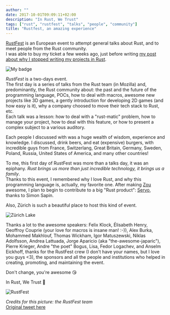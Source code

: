 ```yaml
---
author: ""
date: 2017-10-01T09:09:11+02:00
description: "In Rust, We Trust"
tags: ["rust", "rustfest", "talks", "people", "community"]
title: "Rustfest, an amazing experience"
---
```


[RustFest](http://zurich.rustfest.eu/) is an European event to attempt general talks about Rust, and to meet people from the Rust community.    
I was able to buy my ticket a few weeks ago, just before writing [my post about why I stopped writing my projects in Rust](https://carette.xyz/2017/09/19/see_you_rust/).

![My badge](/rustfest-badge.jpg)

*RustFest* is a two-days event.  
The first day is a series of talks from the Rust team (in Mozilla) and, predominantly, the Rust community about: the past and the future of the programming language, POCs, how to deal with macros, awesome new projects like 3D games, a gently introduction for developing 2D games (and how easy is it), why a company choosed to move their tech stack to Rust, etc.  
Each talk was a lesson: how to deal with a "rust-matic" problem, how to manage your project, how to deal with this feature, or how to present a complex subject to a various auditory.

Each people I discussed with was a huge wealth of wisdom, experience and knowledge.
I discussed, drink beers, and eat (expensive) burgers, with incredible guys from France, Switzerlang, Great Britain, Germany, Sweden, Poland, Russia, United States of America, and many other countries!

To me, this first day of RustFest was more than a talks day, it was an epiphany.
*Rust brings us more than just incredible technology, it brings us a family*.  
Thanks to this event, I remembered why I love Rust, and why this programming language is, actually, my favorite one.
After making [Zou](https://github.com/k0pernicus/zou) awesome, I plan to begin to contribute to a big "Rust product": [Servo](https://servo.org/), thanks to Simon Sapin.

Also, Zürich is such a beautiful place to host this kind of event.

![Zürich Lake](/zurich-lake.jpg)

Thanks a lot to the awesome speakers: Felix Klock, Élisabeth Henry, Geoffroy Couprie (your love for macros is insane man! :-)), Alex Burka, Mohammed Makhlouf, Thomas Wickham, Igor Matuszewski, Niklas Adolfsson, Andrea Lattuada, Jorge Aparicio (aka "the-awesome-japaric"), Pierre Krieger, Andre "the poet" Bogus, Lisa, Fedor Logachev, and Anselm Eickhoff, thanks for the RustFest crew (I don't have your names, but I love you guys <3), the sponsors and all the people and institutions who helped in creating, promoting, and maintaining the event.

Don't change, you're awesome 😘

In Rust, We Trust 🤘

![RustFest](/rustfest.jpeg)

_Credits for this picture: the RustFest team_  
[Original tweet here](https://twitter.com/RustFest/status/914073968235163648)